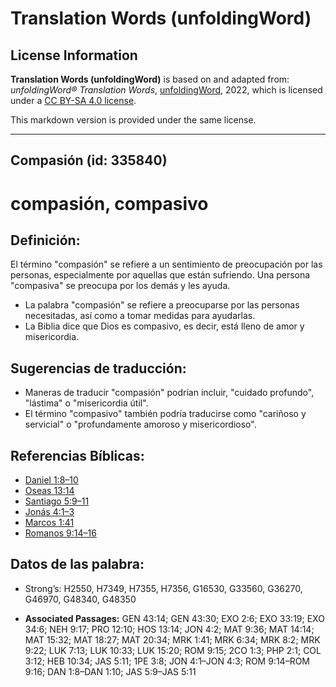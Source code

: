 # Translation Words (unfoldingWord)

## License Information

**Translation Words (unfoldingWord)** is based on and adapted from: _unfoldingWord® Translation Words_, [unfoldingWord](https://unfoldingword.org/utw), 2022, which is licensed under a [CC BY-SA 4.0 license](https://creativecommons.org/licenses/by-sa/4.0/legalcode.en).

This markdown version is provided under the same license.



--------------------------------

## Compasión (id: 335840)

compasión, compasivo
====================

Definición:
-----------

El término "compasión" se refiere a un sentimiento de preocupación por las personas, especialmente por aquellas que están sufriendo. Una persona "compasiva" se preocupa por los demás y les ayuda.

* La palabra "compasión" se refiere a preocuparse por las personas necesitadas, así como a tomar medidas para ayudarlas.
* La Biblia dice que Dios es compasivo, es decir, está lleno de amor y misericordia.

Sugerencias de traducción:
--------------------------

* Maneras de traducir "compasión" podrían incluir, "cuidado profundo", "lástima" o "misericordia útil".
* El término "compasivo" también podría traducirse como "cariñoso y servicial" o "profundamente amoroso y misericordioso".

Referencias Bíblicas:
---------------------

* [Daniel 1:8–10](https://ref.ly/Dan1:8-Dan1:10)
* [Oseas 13:14](https://ref.ly/Hos13:14)
* [Santiago 5:9–11](https://ref.ly/Jas5:9-Jas5:11)
* [Jonás 4:1–3](https://ref.ly/Jonah4:1-Jonah4:3)
* [Marcos 1:41](https://ref.ly/Mark1:41)
* [Romanos 9:14–16](https://ref.ly/Rom9:14-Rom9:16)

Datos de las palabra:
---------------------

* Strong’s: H2550, H7349, H7355, H7356, G16530, G33560, G36270, G46970, G48340, G48350

* **Associated Passages:** GEN 43:14; GEN 43:30; EXO 2:6; EXO 33:19; EXO 34:6; NEH 9:17; PRO 12:10; HOS 13:14; JON 4:2; MAT 9:36; MAT 14:14; MAT 15:32; MAT 18:27; MAT 20:34; MRK 1:41; MRK 6:34; MRK 8:2; MRK 9:22; LUK 7:13; LUK 10:33; LUK 15:20; ROM 9:15; 2CO 1:3; PHP 2:1; COL 3:12; HEB 10:34; JAS 5:11; 1PE 3:8; JON 4:1–JON 4:3; ROM 9:14–ROM 9:16; DAN 1:8–DAN 1:10; JAS 5:9–JAS 5:11

